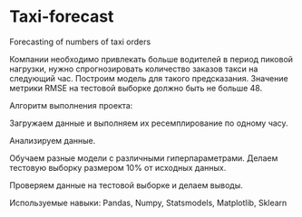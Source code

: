 # Taxi-forecast
Forecasting of numbers of taxi orders

Компании необходимо привлекать больше водителей в период пиковой нагрузки, нужно спрогнозировать количество заказов такси на следующий час. Построим модель для такого предсказания.
Значение метрики RMSE на тестовой выборке должно быть не больше 48.

Алгоритм выполнения проекта:

Загружаем данные и выполняем их ресемплирование по одному часу.

Анализируем данные.

Обучаем разные модели с различными гиперпараметрами. Делаем тестовую выборку размером 10% от исходных данных.

Проверяем данные на тестовой выборке и делаем выводы.

Используемые навыки: Рandas, Numpy, Statsmodels, Matplotlib, Sklearn
